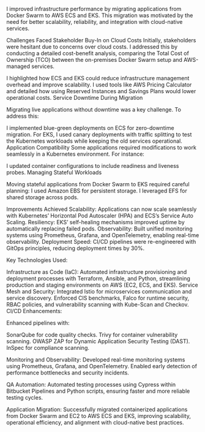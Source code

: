 I improved infrastructure performance by migrating applications from Docker Swarm to AWS ECS and EKS. This migration was motivated by the need for better scalability, reliability, and integration with cloud-native services.

Challenges Faced
Stakeholder Buy-In on Cloud Costs
Initially, stakeholders were hesitant due to concerns over cloud costs. I addressed this by conducting a detailed cost-benefit analysis, comparing the Total Cost of Ownership (TCO) between the on-premises Docker Swarm setup and AWS-managed services.

I highlighted how ECS and EKS could reduce infrastructure management overhead and improve scalability.
I used tools like AWS Pricing Calculator and detailed how using Reserved Instances and Savings Plans would lower operational costs.
Service Downtime During Migration

Migrating live applications without downtime was a key challenge. To address this:

I implemented blue-green deployments on ECS for zero-downtime migration.
For EKS, I used canary deployments with traffic splitting to test the Kubernetes workloads while keeping the old services operational.
Application Compatibility
Some applications required modifications to work seamlessly in a Kubernetes environment. For instance:

I updated container configurations to include readiness and liveness probes.
Managing Stateful Workloads

Moving stateful applications from Docker Swarm to EKS required careful planning:
I used Amazon EBS for persistent storage.
I leveraged EFS for shared storage across pods.

Improvements Achieved
Scalability: Applications can now scale seamlessly with Kubernetes’ Horizontal Pod Autoscaler (HPA) and ECS’s Service Auto Scaling.
Resiliency: EKS’ self-healing mechanisms improved uptime by automatically replacing failed pods.
Observability: Built unified monitoring systems using Prometheus, Grafana, and OpenTelemetry, enabling real-time observability.
Deployment Speed: CI/CD pipelines were re-engineered with GitOps principles, reducing deployment times by 30%.

Key Technologies Used:

Infrastructure as Code (IaC): Automated infrastructure provisioning and deployment processes with Terraform, Ansible, and Python, streamlining production and staging environments on AWS (EC2, ECS, and EKS).
Service Mesh and Security: Integrated Istio for microservices communication and service discovery.
Enforced CIS benchmarks, Falco for runtime security, RBAC policies, and vulnerability scanning with Kube-Scan and Checkov.
CI/CD Enhancements:

Enhanced pipelines with:

SonarQube for code quality checks.
Trivy for container vulnerability scanning.
OWASP ZAP for Dynamic Application Security Testing (DAST).
InSpec for compliance scanning.

Monitoring and Observability:
Developed real-time monitoring systems using Prometheus, Grafana, and OpenTelemetry.
Enabled early detection of performance bottlenecks and security incidents.

QA Automation:
Automated testing processes using Cypress within Bitbucket Pipelines and Python scripts, ensuring faster and more reliable testing cycles.

Application Migration:
Successfully migrated containerized applications from Docker Swarm and EC2 to AWS ECS and EKS, improving scalability, operational efficiency, and alignment with cloud-native best practices.